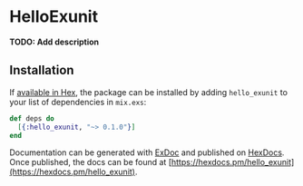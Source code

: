 # HelloExunit

**TODO: Add description**

## Installation

If [available in Hex](https://hex.pm/docs/publish), the package can be installed
by adding `hello_exunit` to your list of dependencies in `mix.exs`:

```elixir
def deps do
  [{:hello_exunit, "~> 0.1.0"}]
end
```

Documentation can be generated with [ExDoc](https://github.com/elixir-lang/ex_doc)
and published on [HexDocs](https://hexdocs.pm). Once published, the docs can
be found at [https://hexdocs.pm/hello_exunit](https://hexdocs.pm/hello_exunit).


